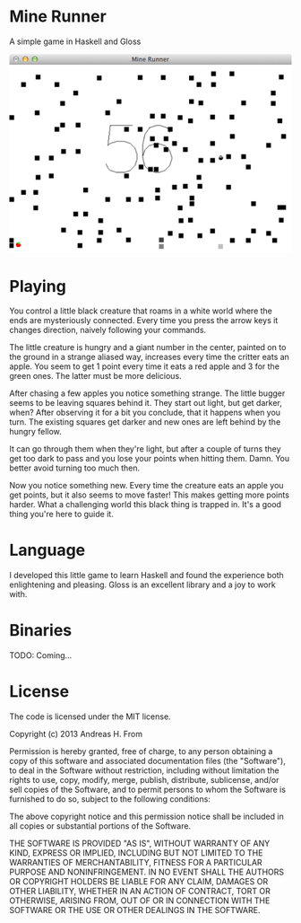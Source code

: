 Mine Runner
==========

A simple game in Haskell and Gloss

![Screenshot](minerunner.png)

# Playing
You control a little black creature that roams in a white world where the ends are mysteriously connected.
Every time you press the arrow keys it changes direction, naively following your commands.

The little creature is hungry and a giant number in the center, painted on to the ground in a strange aliased way, increases every time the critter eats an apple.
You seem to get 1 point every time it eats a red apple and 3 for the green ones.
The latter must be more delicious.

After chasing a few apples you notice something strange.
The little bugger seems to be leaving squares behind it.
They start out light, but get darker, when?
After observing it for a bit you conclude, that it happens when you turn.
The existing squares get darker and new ones are left behind by the hungry fellow.

It can go through them when they're light, but after a couple of turns they get too dark to pass and you lose your points when hitting them. Damn.
You better avoid turning too much then.

Now you notice something new.
Every time the creature eats an apple you get points, but it also seems to move faster!
This makes getting more points harder.
What a challenging world this black thing is trapped in.
It's a good thing you're here to guide it.

# Language
I developed this little game to learn Haskell and found the experience both enlightening and pleasing.
Gloss is an excellent library and a joy to work with.

# Binaries
TODO: Coming...

# License
The code is licensed under the MIT license.

Copyright (c) 2013 Andreas H. From

Permission is hereby granted, free of charge, to any person obtaining a copy
of this software and associated documentation files (the "Software"), to deal
in the Software without restriction, including without limitation the rights
to use, copy, modify, merge, publish, distribute, sublicense, and/or sell
copies of the Software, and to permit persons to whom the Software is
furnished to do so, subject to the following conditions:

The above copyright notice and this permission notice shall be included in all
copies or substantial portions of the Software.

THE SOFTWARE IS PROVIDED "AS IS", WITHOUT WARRANTY OF ANY KIND, EXPRESS OR
IMPLIED, INCLUDING BUT NOT LIMITED TO THE WARRANTIES OF MERCHANTABILITY,
FITNESS FOR A PARTICULAR PURPOSE AND NONINFRINGEMENT. IN NO EVENT SHALL THE
AUTHORS OR COPYRIGHT HOLDERS BE LIABLE FOR ANY CLAIM, DAMAGES OR OTHER
LIABILITY, WHETHER IN AN ACTION OF CONTRACT, TORT OR OTHERWISE, ARISING FROM,
OUT OF OR IN CONNECTION WITH THE SOFTWARE OR THE USE OR OTHER DEALINGS IN THE
SOFTWARE.
